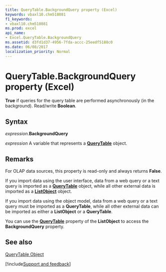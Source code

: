 ```yaml
---
title: QueryTable.BackgroundQuery property (Excel)
keywords: vbaxl10.chm518081
f1_keywords:
- vbaxl10.chm518081
ms.prod: excel
api_name:
- Excel.QueryTable.BackgroundQuery
ms.assetid: d3fd1d37-4956-7fda-accc-25eedf5188c0
ms.date: 06/08/2017
localization_priority: Normal
---
```



# QueryTable.BackgroundQuery property (Excel)

 **True** if queries for the query table are performed asynchronously (in the background). Read/write **Boolean**.


## Syntax

_expression_.**BackgroundQuery**

_expression_ A variable that represents a **[QueryTable](Excel.QueryTable.md)** object.


## Remarks

For OLAP data sources, this property is read-only and always returns  **False**.

If you import data using the user interface, data from a web query or a text query is imported as a  **[QueryTable](Excel.QueryTable.md)** object, while all other external data is imported as a **[ListObject](Excel.ListObject.md)** object.

If you import data using the object model, data from a web query or a text query must be imported as a  **QueryTable**, while all other external data can be imported as either a **ListObject** or a **QueryTable**.

You can use the  **[QueryTable](Excel.ListObject.QueryTable.md)** property of the **ListObject** to access the **BackgroundQuery** property.


## See also


[QueryTable Object](Excel.QueryTable.md)

[!include[Support and feedback](~/includes/feedback-boilerplate.md)]

